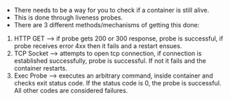 - There needs to be a way for you to
check if a container is still alive.
- This is done through liveness probes.
- There are 3 different methods/mechanisms 
of getting this done:
1. HTTP GET --> if probe gets 200 or 300 
response, probe is successful, if 
probe receives error 4xx then it fails
and a restart ensues.
2. TCP Socket --> attempts to open 
tcp connection, if connection is established
successfully, probe is successful. If not it fails
and the container restarts.
3. Exec Probe --> executes an arbitrary command,
inside container and checks exit status code.
If the status code is 0, the probe is successful. 
All other codes are considered failures.


